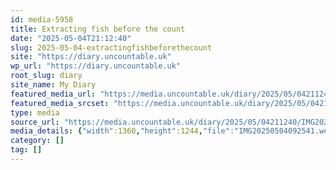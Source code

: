 ```yaml
---
id: media-5958
title: Extracting fish before the count
date: "2025-05-04T21:12:40"
slug: 2025-05-04-extractingfishbeforethecount
site: "https://diary.uncountable.uk"
wp_url: "https://diary.uncountable.uk"
root_slug: diary
site_name: My Diary
featured_media_url: "https://media.uncountable.uk/diary/2025/05/04211240/IMG20250504092541.webp"
featured_media_srcset: "https://media.uncountable.uk/diary/2025/05/04211240/IMG20250504092541-300x274.webp 300w, https://media.uncountable.uk/diary/2025/05/04211240/IMG20250504092541-1024x937.webp 1024w, https://media.uncountable.uk/diary/2025/05/04211240/IMG20250504092541-150x150.webp 150w, https://media.uncountable.uk/diary/2025/05/04211240/IMG20250504092541-640x585.webp 640w, https://media.uncountable.uk/diary/2025/05/04211240/IMG20250504092541.webp 1360w"
type: media
source_url: "https://media.uncountable.uk/diary/2025/05/04211240/IMG20250504092541.webp"
media_details: {"width":1360,"height":1244,"file":"IMG20250504092541.webp","filesize":197060,"sizes":{"medium":{"file":"IMG20250504092541-300x274.webp","width":300,"height":274,"filesize":44698,"mime_type":"image/webp","source_url":"https://media.uncountable.uk/diary/2025/05/04211240/IMG20250504092541-300x274.webp"},"large":{"file":"IMG20250504092541-1024x937.webp","width":1024,"height":937,"filesize":232848,"mime_type":"image/webp","source_url":"https://media.uncountable.uk/diary/2025/05/04211240/IMG20250504092541-1024x937.webp"},"thumbnail":{"file":"IMG20250504092541-150x150.webp","width":150,"height":150,"filesize":23800,"mime_type":"image/webp","source_url":"https://media.uncountable.uk/diary/2025/05/04211240/IMG20250504092541-150x150.webp"},"mobwidth":{"file":"IMG20250504092541-640x585.webp","width":640,"height":585,"filesize":126452,"mime_type":"image/webp","source_url":"https://media.uncountable.uk/diary/2025/05/04211240/IMG20250504092541-640x585.webp"},"full":{"file":"IMG20250504092541.webp","width":1360,"height":1244,"mime_type":"image/webp","source_url":"https://media.uncountable.uk/diary/2025/05/04211240/IMG20250504092541.webp"}},"image_meta":{"aperture":"0","credit":"","camera":"","caption":"","created_timestamp":"0","copyright":"","focal_length":"0","iso":"0","shutter_speed":"0","title":"","orientation":"0","keywords":[]}}
category: []
tag: []
---
```



